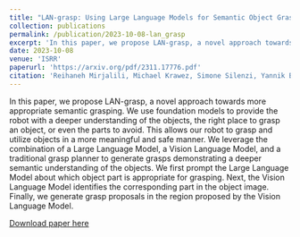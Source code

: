 ```yaml
---
title: "LAN-grasp: Using Large Language Models for Semantic Object Grasping"
collection: publications
permalink: /publication/2023-10-08-lan_grasp
excerpt: 'In this paper, we propose LAN-grasp, a novel approach towards more appropriate semantic grasping. We use foundation models to provide the robot with a deeper understanding of the objects, the right place to grasp an object, or even the parts to avoid. This allows our robot to grasp and utilize objects in a more meaningful and safe manner. We leverage the combination of a Large Language Model, a Vision Language Model, and a traditional grasp planner to generate grasps demonstrating a deeper semantic understanding of the objects. We first prompt the Large Language Model about which object part is appropriate for grasping. Next, the Vision Language Model identifies the corresponding part in the object image. Finally, we generate grasp proposals in the region proposed by the Vision Language Model.'
date: 2023-10-08
venue: 'ISRR'
paperurl: 'https://arxiv.org/pdf/2311.17776.pdf'
citation: 'Reihaneh Mirjalili, Michael Krawez, Simone Silenzi, Yannik Blei, and Wolfram Burgard. Lan-grasp: Using large language models for semantic object grasping. arXiv:2310.05239, Oct 2023'
---
```

In this paper, we propose LAN-grasp, a novel approach towards more appropriate semantic grasping. We use foundation models to provide the robot with a deeper understanding of the objects, the right place to grasp an object, or even the parts to avoid. This allows our robot to grasp and utilize objects in a more meaningful and safe manner. We leverage the combination of a Large Language Model, a Vision Language Model, and a traditional grasp planner to generate grasps demonstrating a deeper semantic understanding of the objects. We first prompt the Large Language Model about which object part is appropriate for grasping. Next, the Vision Language Model identifies the corresponding part in the object image. Finally, we generate grasp proposals in the region proposed by the Vision Language Model.

[Download paper here](https://arxiv.org/pdf/2311.17776.pdf)

